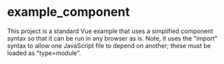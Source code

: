# example_component

This project is a standard Vue example that uses a simplified component syntax so that it can be run in any browser as is.
Note, it uses the "import" syntax to allow one JavaScript file to depend on another; these must be loaded as "type=module".
